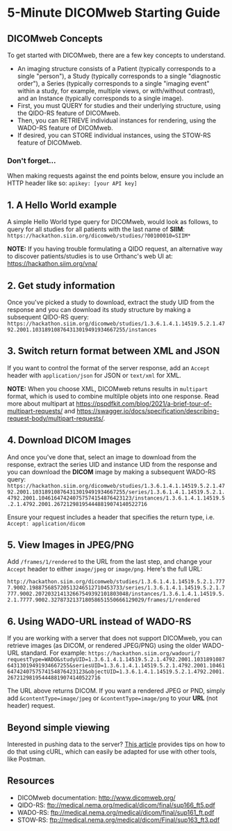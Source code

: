 # 5-Minute DICOMweb Starting Guide

## DICOMweb Concepts
To get started with DICOMweb, there are a few key concepts to understand.
* An imaging structure consists of a Patient (typically corresponds to a single "person"), a Study (typically corresponds to a single "diagnostic order"), a Series (typically corresponds to a single "imaging event" within a study, for example, multiple views, or with/without contrast), and an Instance (typically corresponds to a single image).
* First, you must QUERY for studies and their underlying structure, using the QIDO-RS feature of DICOMweb.
* Then, you can RETRIEVE individual instances for rendering, using the WADO-RS feature of DICOMweb.
* If desired, you can STORE individual instances, using the STOW-RS feature of DICOMweb.

### Don't forget...
When making requests against the end points below, ensure you include an HTTP header like so: 
`apikey: [your API key]`

## 1. A Hello World example
A simple Hello World type query for DICOMweb, would look as follows, to query for all studies for all patients with the last name of **SIIM**: 
```https://hackathon.siim.org/dicomweb/studies/?00100010=SIIM*```
 
**NOTE:** If you having trouble formulating a QIDO request, an alternative way to discover patients/studies is to use Orthanc's web UI at: https://hackathon.siim.org/vna/


## 2. Get study information
Once you've picked a study to download, extract the study UID from the response and you can download its study structure by making a subsequent QIDO-RS query: 
```https://hackathon.siim.org/dicomweb/studies/1.3.6.1.4.1.14519.5.2.1.4792.2001.103189108764313019491934667255/instances```

## 3. Switch return format between XML and JSON
If you want to control the format of the server response, add an `Accept` header with `application/json` for JSON or `text/xml` for XML.

**NOTE:** When you choose XML, DICOMweb retuns results in `multipart` format, which is used to combine multilple objets into one response. Read more about multipart at https://pspdfkit.com/blog/2021/a-brief-tour-of-multipart-requests/ and https://swagger.io/docs/specification/describing-request-body/multipart-requests/.

## 4. Download DICOM Images
And once you've done that, select an image to download from the response, extract the series UID and instance UID from the response and you can download the **DICOM** image by making a subsequent WADO-RS query: 
```https://hackathon.siim.org/dicomweb/studies/1.3.6.1.4.1.14519.5.2.1.4792.2001.103189108764313019491934667255/series/1.3.6.1.4.1.14519.5.2.1.4792.2001.104616474240757574154876423123/instances/1.3.6.1.4.1.14519.5.2.1.4792.2001.267212981954448819074140522716```
 
Ensure your request includes a header that specifies the return type, i.e.
`Accept: application/dicom`

## 5. View Images in JPEG/PNG

Add `/frames/1/rendered` to the URL from the last step, and change your `Accept` header to either `image/jpeg` or `image/png`. Here's the full URL:

```http://hackathon.siim.org/dicomweb/studies/1.3.6.1.4.1.14519.5.2.1.7777.9002.198875685720513246512710453733/series/1.3.6.1.4.1.14519.5.2.1.7777.9002.207203214132667549392101803048/instances/1.3.6.1.4.1.14519.5.2.1.7777.9002.327873213718058651550666129029/frames/1/rendered```

## 6. Using WADO-URL instead of WADO-RS
If you are working with a server that does not support DICOMweb, you can retrieve images (as DICOM, or rendered JPEG/PNG) using the older WADO-URL standard. For example:
```https://hackathon.siim.org/wadouri/?requestType=WADO&studyUID=1.3.6.1.4.1.14519.5.2.1.4792.2001.103189108764313019491934667255&seriesUID=1.3.6.1.4.1.14519.5.2.1.4792.2001.104616474240757574154876423123&objectUID=1.3.6.1.4.1.14519.5.2.1.4792.2001.267212981954448819074140522716```
 
The URL above returns DICOM. If you want a rendered JPEG or PND, simply add `&contentType=image/jpeg` or `&contentType=image/png` to your **URL** (not header) request.

## Beyond simple viewing
Interested in pushing data to the server? [This article](./dicom-web-stow.md) provides tips on how to do that using cURL, which can easily be adapted for use with other tools, like Postman.

## Resources
* DICOMweb documentation: http://www.dicomweb.org/
* QIDO-RS: ftp://medical.nema.org/medical/dicom/final/sup166_ft5.pdf
* WADO-RS: ftp://medical.nema.org/medical/dicom/final/sup161_ft.pdf
* STOW-RS: ftp://medical.nema.org/medical/dicom/Final/sup163_ft3.pdf
